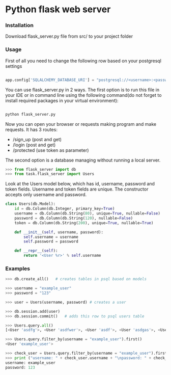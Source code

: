 # Python flask web server 
### Installation 
Download flask_server.py file from src/ to your project folder
###  Usage
First of all you need to change the following row based on your postgresql settings
``` python

app.config['SQLALCHEMY_DATABASE_URI'] = "postgresql://<username>:<password>@localhost:<port>/<db_name>"

```
You can use flask_server.py in 2 ways. The first option is to run this file in your IDE or in command line using the following command(do not forget to install required packages in your virtual environment):
``` python

python flask_server.py

```
Now you can open your browser or requests making program and make requests. It has 3 routes:
- /sign_up (post and get)
- /login (post and get)
- /protected (use token as parameter)

The second option is a database managing without running a local server.
``` python
>>> from flask_server import db
>>> from task.flask_server import Users
```
Look at the Users model below, which has id, username, password and token fields. Username and token fields are unique. The constructor accepts only username and password.
``` python
class Users(db.Model):
    id = db.Column(db.Integer, primary_key=True)
    username = db.Column(db.String(80), unique=True, nullable=False)
    password = db.Column(db.String(120), nullable=False)
    token = db.Column(db.String(200), unique=True, nullable=True)

    def __init__(self, username, password):
        self.username = username
        self.password = password

    def __repr__(self):
        return '<User %r>' % self.username
```


### Examples
``` python
>>> db.create_all()   # creates tables in psql based on models

>>> username = "example_user" 
>>> password = "123" 

>>> user = Users(username, password) # creates a user 

>>> db.session.add(user) 
>>> db.session.commit()   # adds this row to psql users table

>>> Users.query.all()      
[<User 'asdfg'>, <User 'asdfwer'>, <User 'asdf'>, <User 'asdgas'>, <User 'example_user'>]

>>> Users.query.filter_by(username = "example_user").first()
<User 'example_user'>

>>> check_user = Users.query.filter_by(username = "example_user").first()
>>> print ("username: " + check_user.username + "\npassword: " + check_user.password) 
username: example_user
password: 123

```

